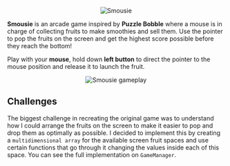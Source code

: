 <p align="center">
  <img src="https://github.com/user-attachments/assets/7a7c978f-05c3-4df5-8fd9-e708c464de26" alt="Smousie"/>
</p>

**Smousie** is an arcade game inspired by **Puzzle Bobble** where a mouse is in charge of collecting fruits to make smoothies and sell them. 
Use the pointer to pop the fruits on the screen and get the highest score possible before they reach the bottom!

Play with your **mouse**, hold down **left button** to direct the pointer to the mouse position and release it to launch the fruit.

<p align="center">
  <img src="https://github.com/user-attachments/assets/52735c00-1adc-4d02-8029-19f930481e6d" alt="Smousie gameplay"/>
</p>

## Challenges
The biggest challenge in recreating the original game was to understand how I could arrange the fruits on the screen to make it easier to pop and drop them as optimally as possible. 
I decided to implement this by creating a `multidimensional array` for the available screen fruit spaces and use certain functions that go through it changing the values inside each of this space. 
You can see the full implementation on `GameManager`.
